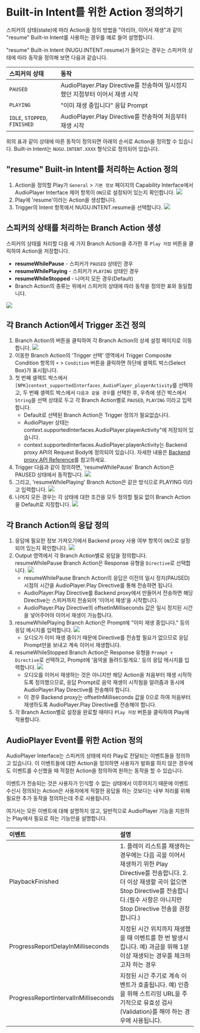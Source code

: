 # Built-in Intent를 위한 Action 정의하기

스피커의 상태\(state\)에 따라 Action을 정의 방법을 "아리아, 이어서 재생"과 같이 "resume" Built-in Intent를 사용하는 경우를 예로 들어 설명합니다.

"resume" Built-in Intent \(NUGU.INTENT.resume\)가 들어오는 경우는 스피커의 상태에 따라 동작을 정의해 보면 다음과 같습니다.

| 스피커의 상태 | 동작 |
| :--- | :--- |
| `PAUSED` | AudioPlayer.Play Directive를 전송하여 일시정지했던 지점부터 이어서 재생 시작 |
| `PLAYING` | "이미 재생 중입니다" 응답 Prompt |
| `IDLE`, `STOPPED`, `FINISHED` | AudioPlayer.Play Directive를 전송하여 처음부터 재생 시작 |

위의 표과 같이 상태에 따른 동작이 정의되면 아래의 순서로 Action을 정의할 수 있습니다. Built-in Intent는 `NUGU.INTENT.XXXX` 형식으로 정의되어 있습니다.

## "resume" Built-in Intent를 처리하는 Action 정의

1. Action을 정의할 Play가 `General` &gt; `기본 정보` 페이지의 Capability Interface에서 AudioPlayer Interface 제어 항목이 `ON`으로 설정되어 있는지 확인합니다. ![](../../../.gitbook/assets/assets_ch3_327_c02%20%282%29%20%282%29%20%282%29%20%283%29%20%283%29%20%284%29%20%284%29%20%283%29.png)
2. Play에 'resume'이라는 Action을 생성합니다.  
3. Trigger의 Intent 항목에서 NUGU.INTENT.resume을 선택합니다. ![](../../../.gitbook/assets/assets_ch3_327_c03%20%282%29%20%282%29%20%282%29%20%283%29%20%283%29%20%283%29%20%283%29.png)

## 스피커의 상태를 처리하는 Branch Action 생성

스피커의 상태를 처리할 다음 세 가지 Branch Action을 추가한 후 `Play 저장` 버튼을 클릭하여 Action을 저장합니다.

* **resumeWhilePause** - 스피커가 `PAUSED` 상태인 경우
* **resumeWhilePlaying** - 스피커가 `PLAYING` 상태인 경우
* **resumeWhileStopped** - 나머지 모든 경우\(Default\)
* Branch Action의 종류는 위에서 스피커의 상태에 따라 동작을 정의한 표와 동일합니다.

![](../../../.gitbook/assets/assets_ch3_327_c04-1%20%283%29%20%283%29%20%283%29%20%284%29%20%284%29%20%285%29%20%285%29.gif)

## 각 Branch Action에서 Trigger 조건 정의

1. Branch Action의  버튼을 클릭하여 각 Branch Action의 상세 설정 페이지로 이동합니다. ![](../../../.gitbook/assets/assets_ch3_327_c05.png)  
2. 이동한 Branch Action의 'Trigger 선택' 영역에서 Trigger Composite Condition 항목의 `+` &gt; `Condition` 버튼을 클릭하면 하단에 셀렉트 박스\(Select Box\)가 표시됩니다.   
3. 첫 번째 셀렉트 박스에서 `[NPK]context_supportedInterfaces_AudioPlayer_playerActivity`를 선택하고, 두 번째 셀렉트 박스에서 `다음과 같을 경우`를 선택한 후, 우측에 생긴 박스에서 `String`을 선택 상태로 두고 각 Branch Action별로 `PAUSED`, `PLAYING` 이라고 입력합니다.
   * Default로 선택된 Branch Action은 Trigger 정의가 필요없습니다.
   * AudioPlayer 상태는 context.supportedInterfaces.AudioPlayer.playerActivity"에 저장되어 있습니다.
   * context.supportedInterfaces.AudioPlayer.playerActivity는 Backend proxy API의 Request Body에 정의되어 있습니다. 자세한 내용은 [Backend proxy API Reference](../use-backend-proxy/#backend-proxyapireference)를 참고하세요.
4. Trigger 다음과 같이 정의하면, 'resumeWhilePause' Branch Action은 PAUSED 상태에서 동작합니다. ![](../../../.gitbook/assets/assets_ch3_327_c06%20%282%29%20%282%29%20%282%29%20%283%29%20%283%29%20%284%29%20%284%29%20%281%29.gif)  
5. 그리고, 'resumeWhilePlaying' Branch Action은 같은 방식으로 PLAYING 이라고 입력합니다. ![](../../../.gitbook/assets/assets_ch3_327_c07.png)  
6. 나머지 모든 경우는 각 상태에 대한 조건을 모두 정의할 필요 없이 Branch Action을 Default로 지정합니다. ![](../../../.gitbook/assets/assets_ch3_327_c08%20%282%29%20%282%29%20%282%29%20%283%29%20%283%29%20%284%29%20%284%29%20%283%29.png)

## 각 Branch Action의 응답 정의

1. 응답에 필요한 정보 가져오기에서 Backend proxy 사용 여부 항목이 `ON`으로 설정되어 있는지 확인합니다. ![](../../../.gitbook/assets/assets_ch3_327_c09%20%282%29%20%282%29%20%282%29%20%283%29%20%283%29%20%284%29%20%284%29%20%284%29.png)   
2. Output 영역에서 각 Branch Action별로 응답을 정의합니다. resumeWhilePause Branch Action은 Response 유형을 `Directive`로 선택합니다. ![](../../../.gitbook/assets/assets_ch3_327_c10%20%282%29%20%282%29%20%282%29%20%283%29%20%283%29%20%284%29%20%284%29.png)
   * resumeWhilePause Branch Action의 응답은 이전의 일시 정지\(PAUSED\) 시점의 시간을 AudioPlayer.Play Directive를 통해 전송하면 됩니다.
   * AudioPlayer.Play Directive를 Backend proxy에서 만들어서 전송하면 해당 Directive는 스피커까지 전송되어 '이어서 재생'을 시작합니다.
   * AudioPlayer.Play Directive의 offsetInMilliseconds 값은 일시 정지된 시간을 넣어주어야 이어서 재생이 가능합니다. 
3. resumeWhilePlaying Branch Action은 Prompt에 "이미 재생 중입니다." 등의 응답 메시지를 입력합니다. ![](../../../.gitbook/assets/assets_ch3_327_c11%20%282%29%20%282%29%20%282%29%20%283%29%20%283%29%20%284%29%20%284%29%20%283%29.png)
   * 오디오가 이미 재생 중이기 때문에 Directive를 전송할 필요가 없으므로 응답 Prompt만을 보내고 계속 이어서 재생합니다.
4. resumeWhileStopped Branch Action은 Response 유형을 `Prompt + Directive`로 선택하고, Prompt에 '음악을 들려드릴게요.' 등의 응답 메시지를 입력합니다. ![](../../../.gitbook/assets/assets_ch3_327_c12%20%282%29%20%282%29%20%282%29%20%283%29%20%283%29%20%283%29%20%283%29.png)
   * 오디오를 이어서 재생하는 것은 아니지만 해당 Action을 처음부터 재생 시작하도록 정의했으므로, 응답 Prompt로 음악 재생이 시작됨을 알려줌과 동시에 AudioPlayer.Play Directive를 전송해야 합니다.
   * 이 경우 Backend proxy는 offsetInMilliseconds 값을 0으로 하여 처음부터 재생하도록 AudioPlayer.Play Directive를 전송해야 합니다.
5. 각 Branch Action별로 설정을 완료할 때마다 `Play 저장` 버튼을 클릭하여 Play에 적용합니다.

## AudioPlayer Event를 위한 Action 정의

AudioPlayer Interface는 스피커의 상태에 따라 Play로 전달되는 이벤트들을 정의하고 있습니다. 이 이벤트들에 대한 Action을 정의하면 사용자가 발화를 하지 않은 경우에도 이벤트를 수신했을 때 적절한 Action을 정의하여 원하는 동작을 할 수 있습니다.

이벤트가 전송되는 것은 사용자가 인식할 수 없는 상태에서 이루어지기 때문에 이벤트 수신시 정의되는 Action은 사용자에게 적절한 응답을 하는 것보다는 내부 처리를 위해 필요한 추가 동작을 정의하는데 주로 사용됩니다.

여기서는 모든 이벤트에 대해 설명하지 않고, 일반적으로 AudioPlayer 기능을 지원하는 Play에서 필요로 하는 기능만을 설명합니다.

| 이벤트 | 설명 |
| :--- | :--- |
| PlaybackFinished | 1. 플레이 리스트를 재생하는 경우에는 다음 곡을 이어서 재생하기 위한 Play Directive를 전송합니다.   2. 더 이상 재생할 곡이 없으면 Stop Directive를 전송합니다.\(필수 사항은 아니지만 Stop Directive 전송을 권장합니다.\) |
| ProgressReportDelayInMilliseconds | 지정된 시간 위치까지 재생했을 때 이벤트를 한 번 발생시킵니다.   예\) 과금을 위해 1분 이상 재생되는 경우를 체크하고자 하는 경우 |
| ProgressReportIntervalInMilliseconds | 지정된 시간 주기로 계속 이벤트가 호출됩니다.   예\) 인증을 위해 스트리밍 URL을 주기적으로 유효성 검사\(Validation\)를 해야 하는 경우에 사용됩니다. |

